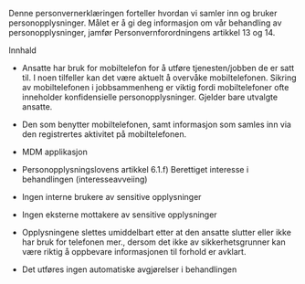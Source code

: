 <!-- title: Overvåkning av ansattes mobiltelefon (bruk av mobile device management) -->


  

Denne personvernerklæringen forteller hvordan vi samler inn og bruker personopplysninger. Målet er å gi deg informasjon om vår behandling av personopplysninger, jamfør Personvernforordningens artikkel 13 og 14.

  

Innhald

*   Ansatte har bruk for mobiltelefon for å utføre tjenesten/jobben de er satt til. I noen tilfeller kan det være aktuelt å overvåke mobiltelefonen. Sikring av mobiltelefonen i jobbsammenheng er viktig fordi mobiltelefoner ofte inneholder konfidensielle personopplysninger. Gjelder bare utvalgte ansatte.  
    
*   Den som benytter mobiltelefonen, samt informasjon som samles inn via den registrertes aktivitet på mobiltelefonen.  
    
*   MDM applikasjon  
    
*   Personopplysningslovens artikkel 6.1.f) Berettiget interesse i behandlingen (interesseavveiing)  
    
*   Ingen interne brukere av sensitive opplysninger  
    
*   Ingen eksterne mottakere av sensitive opplysninger  
    
*   Opplysningene slettes umiddelbart etter at den ansatte slutter eller ikke har bruk for telefonen mer., dersom det ikke av sikkerhetsgrunner kan være riktig å oppbevare informasjonen til forhold er avklart.  
    
*   Det utføres ingen automatiske avgjørelser i behandlingen